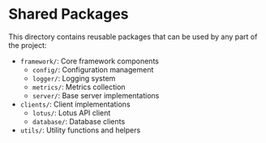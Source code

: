 # Shared Packages

This directory contains reusable packages that can be used by any part of the project:

- `framework/`: Core framework components
  - `config/`: Configuration management
  - `logger/`: Logging system
  - `metrics/`: Metrics collection
  - `server/`: Base server implementations
- `clients/`: Client implementations
  - `lotus/`: Lotus API client
  - `database/`: Database clients
- `utils/`: Utility functions and helpers
